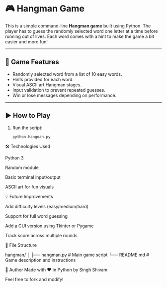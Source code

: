 # 🎮 Hangman Game 

This is a simple command-line **Hangman game** built using Python. The player has to guess the randomly selected word one letter at a time before running out of lives. Each word comes with a hint to make the game a bit easier and more fun!

---

## 🧠 Game Features

- Randomly selected word from a list of 10 easy words.
- Hints provided for each word.
- Visual ASCII art Hangman stages.
- Input validation to prevent repeated guesses.
- Win or lose messages depending on performance.

---

## ▶️ How to Play

1. Run the script:
   ```bash
   python hangman.py

🛠️ Technologies Used

Python 3

Random module

Basic terminal input/output

ASCII art for fun visuals


💡 Future Improvements

Add difficulty levels (easy/medium/hard)

Support for full word guessing

Add a GUI version using Tkinter or Pygame

Track score across multiple rounds

📁 File Structure

hangman/
│
├── hangman.py       # Main game script
└── README.md        # Game description and instructions

👤 Author
Made with ❤️ in Python by Singh Shivam

Feel free to fork and modify!
